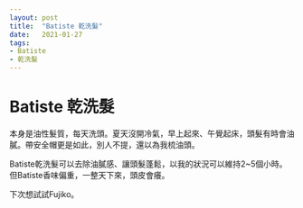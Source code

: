 ```yaml
---
layout: post
title:  "Batiste 乾洗髮"
date:   2021-01-27
tags:
- Batiste
- 乾洗髮
---
```

# Batiste 乾洗髮

本身是油性髮質，每天洗頭。夏天沒開冷氣，早上起來、午覺起床，頭髮有時會油膩。帶安全帽更是如此，別人不提，還以為我梳油頭。

Batiste乾洗髮可以去除油膩感、讓頭髮蓬鬆，以我的狀況可以維持2~5個小時。但Batiste香味偏重，一整天下來，頭皮會癢。

下次想試試Fujiko。